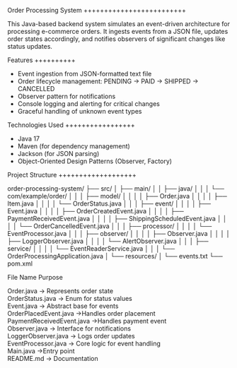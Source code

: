 Order Processing System
+++++++++++++++++++++++++

This Java-based backend system simulates an event-driven architecture for processing e-commerce orders. It ingests events from a JSON file, updates order states accordingly, and notifies observers of significant changes like status updates.

 Features
++++++++++

- Event ingestion from JSON-formatted text file
- Order lifecycle management: PENDING → PAID → SHIPPED → CANCELLED
- Observer pattern for notifications
- Console logging and alerting for critical changes
- Graceful handling of unknown event types


Technologies Used
+++++++++++++++++

- Java 17
- Maven (for dependency management)
- Jackson (for JSON parsing)
- Object-Oriented Design Patterns (Observer, Factory)

 Project Structure
+++++++++++++++++++

order-processing-system/
├── src/
│   ├── main/
│   │   ├── java/
│   │   │   └── com/example/order/
│   │   │       ├── model/
│   │   │       │   ├── Order.java
│   │   │       │   ├── Item.java
│   │   │       │   └── OrderStatus.java
│   │   │       ├── event/
│   │   │       │   ├── Event.java
│   │   │       │   ├── OrderCreatedEvent.java
│   │   │       │   ├── PaymentReceivedEvent.java
│   │   │       │   ├── ShippingScheduledEvent.java
│   │   │       │   └── OrderCancelledEvent.java
│   │   │       ├── processor/
│   │   │       │   └── EventProcessor.java
│   │   │       ├── observer/
│   │   │       │   ├── Observer.java
│   │   │       │   ├── LoggerObserver.java
│   │   │       │   └── AlertObserver.java
│   │   │       ├── service/
│   │   │       │   └── EventReaderService.java
│   │   │       └── OrderProcessingApplication.java
│   └── resources/
│       └── events.txt
└── pom.xml


 File Name                 Purpose                          

Order.java              -> Represents order state           
OrderStatus.java        -> Enum for status values           
Event.java              -> Abstract base for events         
OrderPlacedEvent.java ->Handles order placement          
PaymentReceivedEvent.java ->Handles payment event         
Observer.java        -> Interface for notifications     
LoggerObserver.java    -> Logs order updates               
EventProcessor.java    -> Core logic for event handling    
Main.java              ->Entry point                      
README.md             -> Documentation                    
            



